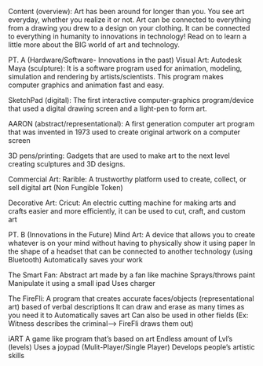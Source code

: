 Content (overview): Art has been around for longer than you. You see art everyday, whether you realize it or not. Art can be connected to everything from a drawing you drew to a design on your clothing. It can be connected to everything in humanity to innovations in technology! Read on to learn a little more about the BIG world of art and technology. 

PT. A (Hardware/Software- Innovations in the past)
Visual Art: 
Autodesk Maya (sculpture): It is a software program used for animation, modeling, simulation and rendering by artists/scientists. This program makes computer graphics and animation fast and easy. 

SketchPad (digital): The first interactive computer-graphics program/device that used a digital drawing screen and a light-pen to form art.

AARON (abstract/representational): A first generation computer art program that was invented in 1973 used to create original artwork on a computer screen

3D pens/printing: Gadgets that are used to make art to the next level creating sculptures and 3D designs. 

Commercial Art: 
Rarible: A trustworthy platform used to create, collect, or sell digital art (Non Fungible Token)

Decorative Art: 
Cricut: An electric cutting machine for making arts and crafts easier and more efficiently, it can be used to cut, craft, and custom art


PT. B (Innovations in the Future)
Mind Art:
A device that allows you to create whatever is on your mind without having to physically show it using paper 
In the shape of a headset that can be connected to another technology (using Bluetooth)
Automatically saves your work 

The Smart Fan: 
Abstract art made by a fan like machine 
Sprays/throws paint
Manipulate it using a small ipad
Uses charger 

The FireFli: 
A program that creates accurate faces/objects (representational art) based of verbal descriptions 
It can draw and erase as many times as you need it to
Automatically saves art 
Can also be used in other fields (Ex: Witness describes the criminal—> FireFli draws them out)

iART
A game like program that’s based on art
Endless amount of Lvl’s (levels)
Uses a joypad (Mulit-Player/Single Player)
Develops people’s artistic skills